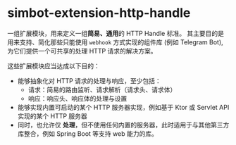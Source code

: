 # simbot-extension-http-handle

一组扩展模块，用来定义一组**简易、通用**的 HTTP Handle 标准。
其主要目的是用来支持、简化那些只能使用 `webhook` 方式实现的组件库 (例如 Telegram Bot),
为它们提供一个可共享的处理 HTTP 请求的解决方案。

这些扩展模块应当达成以下目的：

- 能够抽象化对 HTTP 请求的处理与响应，至少包括：
  - 请求：简易的路由监听、请求解析（请求头、请求体）
  - 响应：响应头、响应体的处理与设置
- 能够实现内置可启动的某个 HTTP 服务器实现，例如基于 Ktor 或 Servlet API 实现的某个 HTTP 服务器
- 同时，也允许仅 **处理**，但不使用任何内置的服务器，此时适用于与其他第三方库整合，例如 Spring Boot 等支持 web 能力的库。
